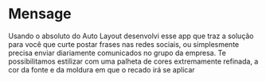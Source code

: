 # Mensage

Usando o absoluto do Auto Layout desenvolvi esse app que traz a solução para você que curte postar frases nas redes sociais, ou simplesmente precisa enviar diariamente comunicados no grupo da empresa. Te possibilitamos estilizar com uma palheta de cores extremamente refinada, a cor da fonte e da moldura em que o recado irá se aplicar
